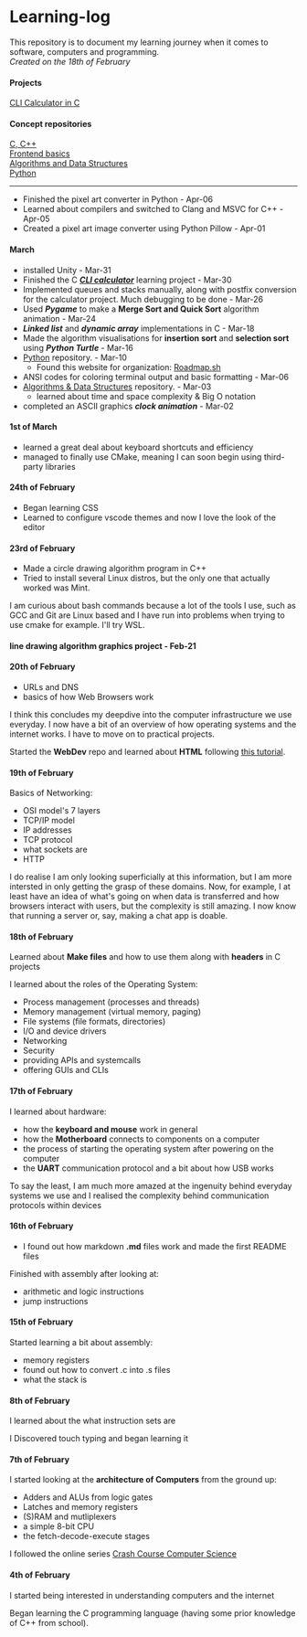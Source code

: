 # Learning-log
This repository is to document my learning journey
when it comes to software, computers and programming.  
*Created on the 18th of February*

#### Projects
[CLI Calculator in C](https://github.com/Adrian-rospx/calc-cli.git)

#### Concept repositories
[C, C++](https://github.com/Adrian-rospx/low-level.git)  
[Frontend basics](https://github.com/Adrian-rospx/WebDev.git)  
[Algorithms and Data Structures](https://github.com/Adrian-rospx/Algorithms-Data-Structures.git)  
[Python](https://github.com/Adrian-rospx/Python.git)

---

- Finished the pixel art converter in Python - Apr-06
- Learned about compilers and switched to Clang and MSVC for C++ - Apr-05
- Created a pixel art image converter using Python Pillow - Apr-01

#### March
- installed Unity - Mar-31
- Finished the C [***CLI calculator***](https://github.com/Adrian-rospx/calc-cli.git) learning project - Mar-30
- Implemented queues and stacks manually, along with postfix conversion for 
the calculator project. Much debugging to be done - Mar-26
- Used ***Pygame*** to make a **Merge Sort and Quick Sort** algorithm animation - Mar-24
- ***Linked list*** and ***dynamic array*** implementations in C - Mar-18
- Made the algorithm visualisations for **insertion sort** and **selection sort**  
using ***Python Turtle*** - Mar-16
- [Python](https://github.com/Adrian-rospx/Python.git) repository. - Mar-10
    - Found this website for organization: [Roadmap.sh](https://roadmap.sh)
- ANSI codes for coloring terminal output and basic formatting - Mar-06
- [Algorithms & Data Structures](https://github.com/Adrian-rospx/Algorithms-Data-Structures.git)
repository. - Mar-03
    - learned about time and space complexity & Big O notation
- completed an ASCII graphics ***clock animation*** - Mar-02

#### 1st of March
- learned a great deal about keyboard shortcuts and efficiency
- managed to finally use CMake, meaning I can soon begin using third-party libraries

#### 24th of February
- Began learning CSS
- Learned to configure vscode themes and now I love the look of the editor

#### 23rd of February

- Made a circle drawing algorithm program in C++
- Tried to install several Linux distros, but the only one that actually worked was Mint.

I am curious about bash commands because a lot of the tools I use, such
as GCC and Git are Linux based and I have run into problems when trying
to use cmake for example. I'll try WSL.

#### line drawing algorithm graphics project - Feb-21

#### 20th of February

- URLs and DNS
- basics of how Web Browsers work

I think this concludes my deepdive into the computer infrastructure we use 
everyday. I now have a bit of an overview of how operating systems and the
internet works. I have to move on to practical projects.

Started the **WebDev** repo and learned about **HTML** following
[this tutorial](https://youtu.be/HGTJBPNC-Gw?si=40-EgLgE5XYCWGhq).

#### 19th of February

Basics of Networking:

- OSI model's 7 layers
- TCP/IP model
- IP addresses
- TCP protocol
- what sockets are
- HTTP

I do realise I am only looking superficially at this information, but
I am more intersted in only getting the grasp of these domains.
Now, for example, I at least have an idea of what's going on when data
is transferred and how browsers interact with users, but the complexity
is still amazing. I  now know that running a server or, say, making a 
chat app is doable.

#### 18th of February
Learned about **Make files** and how to use them along with **headers**
in C projects

I learned about the roles of the Operating System:
- Process management (processes and threads)
- Memory management (virtual memory, paging)
- File systems (file formats, directories)
- I/O and device drivers
- Networking
- Security
- providing APIs and systemcalls
- offering GUIs and CLIs

#### 17th of February
I learned about hardware:
- how the **keyboard and mouse** work in general
- how the **Motherboard** connects to components on a computer
- the process of starting the operating system after powering on the computer
- the **UART** communication protocol and a bit about how USB works

To say the least, I am much more amazed at the ingenuity behind
everyday systems we use and I realised the complexity behind
communication protocols within devices

#### 16th of February
- I found out how markdown **.md** files work and made the first README files

Finished with assembly after looking at:
- arithmetic and logic instructions
- jump instructions

#### 15th of February
Started learning a bit about assembly:
- memory registers
- found out how to convert .c into .s files
- what the stack is

#### 8th of February
I learned about the what instruction sets are

I Discovered touch typing and began learning it

#### 7th of February 
I started looking at the **architecture of Computers** from the ground up:
- Adders and ALUs from logic gates
- Latches and memory registers
- (S)RAM and mutliplexers
- a simple 8-bit CPU
- the fetch-decode-execute stages

I followed the online series [Crash Course Computer Science](https://youtube.com/playlist?list=PL8dPuuaLjXtNlUrzyH5r6jN9ulIgZBpdo&si=fPEFP-QnYMBBTocU)

#### 4th of February

I started being interested in understanding computers and the internet

Began learning the C programming language (having some prior knowledge of C++ from
school).